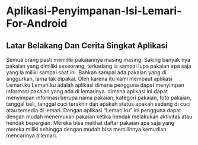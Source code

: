 # Aplikasi-Penyimpanan-Isi-Lemari-For-Android

## Latar Belakang Dan Cerita Singkat Aplikasi
Semua orang pasti memiliki pakaiannya masing masing. Saking banyak nya pakaian yang dimiliki seseorang, terkadang ia sampai lupa pakaian apa saja yang ia miliki sampai saat ini. Bahkan sampai ada pakaian yang di anggurkan, lama tak dipakai. Oleh karena itu kami membaut aplikasi Lemari.ku
Lemari.ku adalah aplikasi dimana pengguna dapat menyimpan informasi pakaian yang ada di lemarinya. dimana aplikasi ini dapat menyimpan informasi berupa nama pakaian, kategori pakaian, foto pakaian, tanggal beli, tanggal cuci terakhir dan apakah status apakah sedang di cuci atau tersedia di lemari. Dengan aplikasi “Lemari.ku” ini pengguna dapat dengan mudah menemukan pakaian ketika hendak melakukan aktivitas atau hendak bepergian. Mereka bisa melihat daftar pakaian apa saja yang mereka miliki sehingga dengan mudah bisa memilihnya kemudian mencarinya dilemari.

